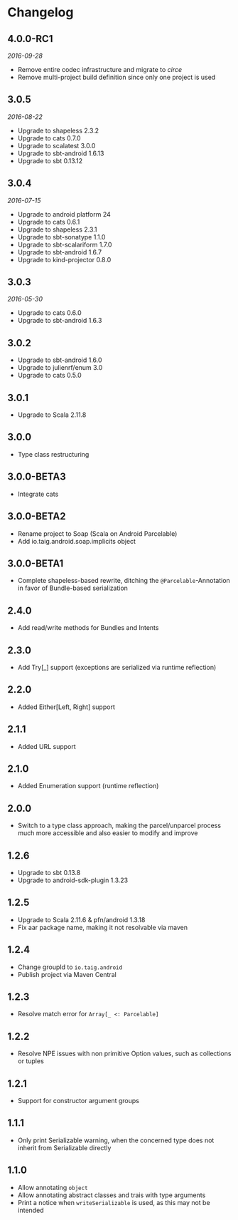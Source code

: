 # Changelog

## 4.0.0-RC1

_2016-09-28_

 * Remove entire codec infrastructure and migrate to *circe*
 * Remove multi-project build definition since only one project is used

## 3.0.5

_2016-08-22_

 * Upgrade to shapeless 2.3.2
 * Upgrade to cats 0.7.0
 * Upgrade to scalatest 3.0.0
 * Upgrade to sbt-android 1.6.13
 * Upgrade to sbt 0.13.12

## 3.0.4

_2016-07-15_

 * Upgrade to android platform 24
 * Upgrade to cats 0.6.1
 * Upgrade to shapeless 2.3.1
 * Upgrade to sbt-sonatype 1.1.0
 * Upgrade to sbt-scalariform 1.7.0
 * Upgrade to sbt-android 1.6.7
 * Upgrade to kind-projector 0.8.0

## 3.0.3

_2016-05-30_

 * Upgrade to cats 0.6.0
 * Upgrade to sbt-android 1.6.3

## 3.0.2

 * Upgrade to sbt-android 1.6.0
 * Upgrade to julienrf/enum 3.0
 * Upgrade to cats 0.5.0

## 3.0.1

 * Upgrade to Scala 2.11.8

##  3.0.0

 * Type class restructuring

## 3.0.0-BETA3

 * Integrate cats

## 3.0.0-BETA2

 * Rename project to Soap (Scala on Android Parcelable)
 * Add io.taig.android.soap.implicits object

## 3.0.0-BETA1

 * Complete shapeless-based rewrite, ditching the `@Parcelable`-Annotation in favor of Bundle-based serialization

## 2.4.0

 * Add read/write methods for Bundles and Intents

##  2.3.0

 * Add Try[_] support (exceptions are serialized via runtime reflection)

## 2.2.0

 * Added Either[Left, Right] support

## 2.1.1

 * Added URL support

## 2.1.0

 * Added Enumeration support (runtime reflection)

## 2.0.0

 * Switch to a type class approach, making the parcel/unparcel process much more accessible and also easier to modify and improve

## 1.2.6

 * Upgrade to sbt 0.13.8
 * Upgrade to android-sdk-plugin 1.3.23

## 1.2.5

 * Upgrade to Scala 2.11.6 & pfn/android 1.3.18
 * Fix aar package name, making it not resolvable via maven

## 1.2.4

 * Change groupId to `io.taig.android`
 * Publish project via Maven Central

## 1.2.3

 * Resolve match error for `Array[_ <: Parcelable]`

## 1.2.2

 * Resolve NPE issues with non primitive Option values, such as collections or tuples

## 1.2.1

 * Support for constructor argument groups

## 1.1.1

 * Only print Serializable warning, when the concerned type does not inherit from Serializable directly

## 1.1.0

 * Allow annotating `object`
 * Allow annotating abstract classes and trais with type arguments
 * Print a notice when `writeSerializable` is used, as this may not be intended
